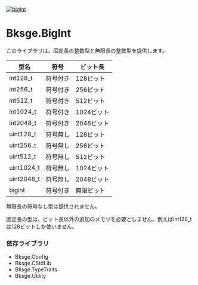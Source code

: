 ﻿[![bigint](https://github.com/myoukaku/bksge/actions/workflows/bigint.yml/badge.svg)](https://github.com/myoukaku/bksge/actions/workflows/bigint.yml)

# Bksge.BigInt

このライブラリは、固定長の整数型と無限長の整数型を提供します。

| 型名 | 符号 | ビット長 |
| ---- | ---- | ---- |
| int128_t   | 符号付き| 128ビット |
| int256_t   | 符号付き| 256ビット |
| int512_t   | 符号付き| 512ビット |
| int1024_t  | 符号付き| 1024ビット |
| int2048_t  | 符号付き| 2048ビット |
| uint128_t  | 符号無し| 128ビット |
| uint256_t  | 符号無し| 256ビット |
| uint512_t  | 符号無し| 512ビット |
| uint1024_t | 符号無し| 1024ビット |
| uint2048_t | 符号無し| 2048ビット |
| bigint     | 符号付き| 無限ビット |

無限長の符号なし型は提供されません。

固定長の型は、ビット長以外の追加のメモリを必要としません。例えばint128_tは128ビットしか使いません。

### 依存ライブラリ

* Bksge.Config
* Bksge.CStdLib
* Bksge.TypeTraits
* Bksge.Utility

